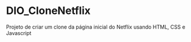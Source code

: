 # DIO_CloneNetflix
Projeto de criar um clone da página inicial do Netflix usando HTML, CSS e Javascript
